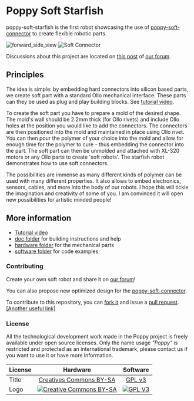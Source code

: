 # Poppy Soft Starfish

poppy-soft-starfish is the first robot showcasing the use of [poppy-soft-connector](https://github.com/poppy-project/poppy-soft-connector) to create flexible robotic parts.

![forward_side_view](doc/gif/forward_side_view.gif) ![Soft Connector](https://github.com/poppy-project/poppy-soft-connector/blob/master/beta_connector/beta_connector.gif)

Discussions about this project are located on [this post](https://forum.poppy-project.org/t/poppy-soft-connector/2152) of [our forum](https://forum.poppy-project.org/).

## Principles 

The idea is simple: by embedding hard connectors into silicon based parts, we create soft part with a standard Ollo mechanical interface. These parts can they be used as plug and play building blocks. See [tutorial video](https://youtu.be/B3CZs55AJQo).

To create the soft part you have to prepare a mold of the desired shape. The mold's wall should be 2.2mm thick (for Ollo rivets) and include Ollo holes at the position you would like to add the connectors. The connectors are then positioned into the mold and maintained in place using Ollo rivet. You can then pour the polymer of your choice into the mold and allow for enough time for the polymer to cure - thus embedding the connector into the part. The soft part can then be unmolded and attached with XL-320 motors or any Ollo parts to create 'soft robots'. The starfish robot demonstrates how to use soft connectors.

The possibilities are immense as many different kinds of polymer can be used with many different properties. It also allows to embed electronics, sensors, cables, and more into the body of our robots. I hope this will tickle the imagination and creativity of some of you. I am convinced it will open new possibilities for artistic minded people!

## More information

- [Tutorial video](https://youtu.be/B3CZs55AJQo)
- [doc folder](doc) for building instructions and help
- [hardware folder](hardware) for the mechanical parts
- [software folder](software) for code examples


### Contributing

Create your own soft robot and share it on [our forum](https://forum.poppy-project.org/)!

You can also propose new optimized design for the [poppy-soft-connector](https://github.com/poppy-project/poppy-soft-connector).

To contribute to this repository, you can [fork it](https://help.github.com/articles/fork-a-repo/) and issue a [pull request](https://help.github.com/articles/using-pull-requests/). [[Another useful link]](https://gun.io/blog/how-to-github-fork-branch-and-pull-request/)


### License

All the technological development work made in the Poppy project is freely available under open source licenses. Only the name usage *"Poppy"* is restricted and protected as an international trademark, please contact us if you want to use it or have more information.

|   License     |     Hardware    |   Software      |
| ------------- | :-------------: | :-------------: |
| Title  | [Creatives Commons BY-SA](http://creativecommons.org/licenses/by-sa/4.0/)  |[GPL v3](http://www.gnu.org/licenses/gpl.html)  |
| Logo  | [![Creative Commons BY-SA](https://i.creativecommons.org/l/by-sa/4.0/88x31.png) ](http://creativecommons.org/licenses/by-sa/4.0/)  |[![GPL V3](https://www.gnu.org/graphics/gplv3-88x31.png)](http://www.gnu.org/licenses/gpl.html)  |

